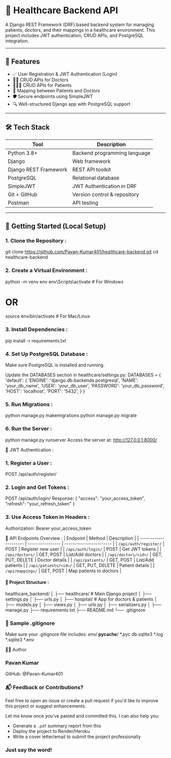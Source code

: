 # 🏥 Healthcare Backend API

A Django REST Framework (DRF) based backend system for managing patients, doctors, and their mappings in a healthcare environment. This project includes JWT authentication, CRUD APIs, and PostgreSQL integration.

---

## 📌 Features

- ✅ User Registration & JWT Authentication (Login)
- 🧑‍⚕️ CRUD APIs for Doctors
- 🧑‍🤝‍🧑 CRUD APIs for Patients
- 🔁 Mapping between Patients and Doctors
- 🛡️ Secure endpoints using SimpleJWT
- 🔍 Well-structured Django app with PostgreSQL support

---

## 🛠️ Tech Stack

| Tool            | Description                     |
|-----------------|---------------------------------|
| Python 3.8+     | Backend programming language     |
| Django          | Web framework                    |
| Django REST Framework | REST API toolkit            |
| PostgreSQL      | Relational database              |
| SimpleJWT       | JWT Authentication in DRF        |
| Git + GitHub    | Version control & repository     |
| Postman         | API testing                      |

---

## 🚀 Getting Started (Local Setup)

### 1. Clone the Repository :
git clone https://github.com/Pavan-Kumar401/healthcare-backend.git
cd healthcare-backend

### 2. Create a Virtual Environment : 
python -m venv env
env\Scripts\activate   # For Windows
# OR
source env/bin/activate   # For Mac/Linux

### 3. Install Dependencies :
pip install -r requirements.txt

### 4. Set Up PostgreSQL Database :
Make sure PostgreSQL is installed and running.

Update the DATABASES section in healthcare/settings.py:
DATABASES = {
    'default': {
        'ENGINE': 'django.db.backends.postgresql',
        'NAME': 'your_db_name',
        'USER': 'your_db_user',
        'PASSWORD': 'your_db_password',
        'HOST': 'localhost',
        'PORT': '5432',
    }
}

### 5. Run Migrations :
python manage.py makemigrations
python manage.py migrate
### 6. Run the Server :
python manage.py runserver
Access the server at: http://127.0.0.1:8000/

🔐 JWT Authentication :
### 1. Register a User :
POST /api/auth/register/

### 2. Login and Get Tokens :
POST /api/auth/login/
Response:
{
  "access": "your_access_token",
  "refresh": "your_refresh_token"
}
### 3. Use Access Token in Headers :
Authorization: Bearer your_access_token

🧪 API Endpoints Overview :
| Endpoint              | Method           | Description             |
| --------------------- | ---------------- | ----------------------- |
| `/api/auth/register/` | POST             | Register new user       |
| `/api/auth/login/`    | POST             | Get JWT tokens          |
| `/api/doctors/`       | GET, POST        | List/Add doctors        |
| `/api/doctors/<id>/`  | GET, PUT, DELETE | Doctor details          |
| `/api/patients/`      | GET, POST        | List/Add patients       |
| `/api/patients/<id>/` | GET, PUT, DELETE | Patient details         |
| `/api/mappings/`      | GET, POST        | Map patients to doctors |

#### 📂 Project Structure :

healthcare_backend/
│
├── healthcare/           # Main Django project
│   ├── settings.py
│   ├── urls.py
│
├── hospital/             # App for doctors & patients
│   ├── models.py
│   ├── views.py
│   ├── urls.py
│   ├── serializers.py
│
├── manage.py
├── requirements.txt
├── README.md
└── .gitignore


### 📄 Sample .gitignore
Make sure your .gitignore file includes: 
env/
__pycache__/
*.pyc
db.sqlite3
*.log
*.sqlite3
*.env


🙋‍♂️ Author
### Pavan Kumar
GitHub: @Pavan-Kumar401

### 📬 Feedback or Contributions?
Feel free to open an issue or create a pull request if you'd like to improve this project or suggest enhancements.


Let me know once you’ve pasted and committed this. I can also help you:

- Generate a `.pdf` summary report from this
- Deploy the project to Render/Heroku
- Write a cover letter/email to submit the project professionally

### Just say the word!



